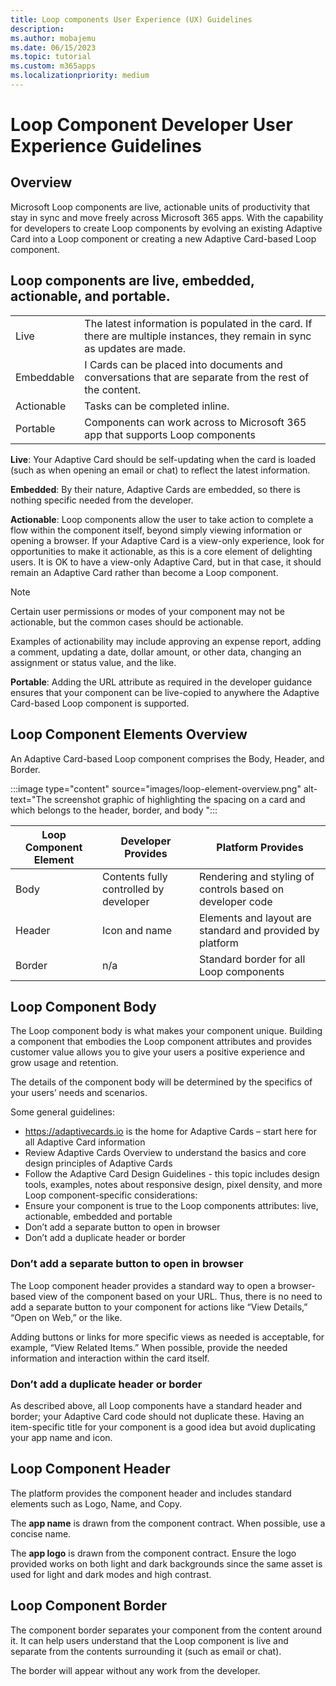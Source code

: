 ```yaml
---
title: Loop components User Experience (UX) Guidelines
description:
ms.author: mobajemu
ms.date: 06/15/2023
ms.topic: tutorial
ms.custom: m365apps
ms.localizationpriority: medium
---
```


# Loop Component Developer User Experience Guidelines

## Overview

Microsoft Loop components are live, actionable units of productivity that stay in sync and move freely across Microsoft 365 apps. With the capability for developers to create Loop components by evolving an existing Adaptive Card into a Loop component or creating a new Adaptive Card-based Loop component.

## Loop components are live, embedded, actionable, and portable.
|||
|---|---|
|Live| The latest information is populated in the card. If there are multiple instances, they remain in sync as updates are made. |
|Embeddable |  I Cards can be placed into documents and conversations that are separate from the rest of the content. |
| Actionable | Tasks can be completed inline. |
| Portable | Components can work across to Microsoft 365 app that supports Loop components |
 
**Live**: Your Adaptive Card should be self-updating when the card is loaded (such as when opening an email or chat) to reflect the latest information.

**Embedded**: By their nature, Adaptive Cards are embedded, so there is nothing specific needed from the developer.

**Actionable**: Loop components allow the user to take action to complete a flow within the component itself, beyond simply viewing information or opening a browser. If your Adaptive Card is a view-only experience, look for opportunities to make it actionable, as this is a core element of delighting users. It is OK to have a view-only Adaptive Card, but in that case, it should remain an Adaptive Card rather than become a Loop component.

> [!NOTE]
> Certain user permissions or modes of your component may not be actionable, but the common cases should be actionable.

Examples of actionability may include approving an expense report, adding a comment, updating a date, dollar amount, or other data, changing an assignment or status value, and the like. 

**Portable**: Adding the URL attribute as required in the developer guidance ensures that your component can be live-copied to anywhere the Adaptive Card-based Loop component is supported.

## Loop Component Elements Overview

An Adaptive Card-based Loop component comprises the Body, Header, and Border.

:::image type="content" source="images/loop-element-overview.png" alt-text="The screenshot graphic of highlighting the spacing on a card and which belongs to the header, border, and body ":::


|Loop Component Element | Developer Provides | Platform Provides|
|---|---|---|
|Body| Contents fully controlled by developer |Rendering and styling of controls based on developer code|
|Header | Icon and name | Elements and layout are standard and provided by platform |
|Border | n/a | Standard border for all Loop components|

## Loop Component Body

The Loop component body is what makes your component unique. Building a component that embodies the Loop component attributes and provides customer value allows you to give your users a positive experience and grow usage and retention.

The details of the component body will be determined by the specifics of your users’ needs and scenarios.

Some general guidelines:
* https://adaptivecards.io is the home for Adaptive Cards – start here for all Adaptive Card information
* Review Adaptive Cards Overview to understand the basics and core design principles of Adaptive Cards
* Follow the Adaptive Card Design Guidelines - this topic includes design tools, examples, notes about 
responsive design, pixel density, and more
Loop component-specific considerations:
* Ensure your component is true to the Loop components attributes: live, actionable, embedded and 
portable
* Don’t add a separate button to open in browser
* Don’t add a duplicate header or border

### Don’t add a separate button to open in browser

The Loop component header provides a standard way to open a browser-based view of the component based on your URL. Thus, there is no need to add a separate button to your component for actions like 
“View Details,” “Open on Web,” or the like.

Adding buttons or links for more specific views as needed is acceptable, for example, “View Related Items.” When possible, provide the needed information and interaction within the card itself.

### Don’t add a duplicate header or border

As described above, all Loop components have a standard header and border; your Adaptive Card code should not duplicate these. Having an item-specific title for your component is a good idea but avoid duplicating your app name and icon.

## Loop Component Header

The platform provides the component header and includes standard elements such as Logo, Name, and Copy.

The **app name** is drawn from the component contract. When possible, use a concise name.

The **app logo** is drawn from the component contract. Ensure the logo provided works on both light and dark backgrounds since the same asset is used for light and dark modes and high contrast.

## Loop Component Border

The component border separates your component from the content around it. It can help users understand that the Loop component is live and separate from the contents surrounding it (such as email or chat).

The border will appear without any work from the developer. 
